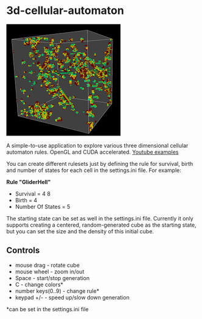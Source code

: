 # 3d-cellular-automaton

![3D Cellular Automaton](https://github.com/koldavid/3d-cellular-automaton/blob/master/3DCellularAutomaton/3d_cellular_automaton.png)

A simple-to-use application to explore various three dimensional cellular automaton rules. OpenGL and CUDA accelerated.
[Youtube examples](https://www.youtube.com/watch?v=wo55lq5Iq0w&list=PLDnJfoXNS0eW77QgOiOZtfkJGU3e2a3bo)

You can create different rulesets just by defining the rule for survival, birth and number of states for each cell in the settings.ini file. 
For example:

**Rule "GliderHell"**
 * Survival = 4 8
 * Birth = 4
 * Number Of States = 5
 
The starting state can be set as well in the settings.ini file. Currently it only supports creating a centered, 
random-generated cube as the starting state, but you can set the size and the density of this initial cube.

## Controls
- mouse drag - rotate cube
- mouse wheel - zoom in/out
- Space - start/stop generation
- C - change colors*
- number keys(0..9) - change rule*
- keypad +/- - speed up/slow down generation

*can be set in the settings.ini file
